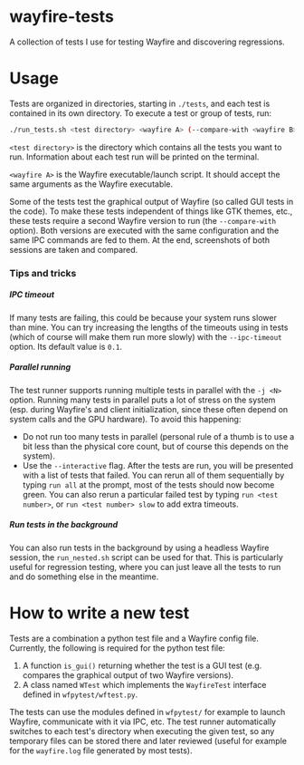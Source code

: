 # wayfire-tests

A collection of tests I use for testing Wayfire and discovering regressions.

# Usage

Tests are organized in directories, starting in `./tests`, and each test is contained in its own directory.
To execute a test or group of tests, run:

```sh
./run_tests.sh <test directory> <wayfire A> (--compare-with <wayfire B>)
```

`<test directory>` is the directory which contains all the tests you want to run.
Information about each test run will be printed on the terminal.

`<wayfire A>` is the Wayfire executable/launch script. It should accept the same arguments as the Wayfire executable.

Some of the tests test the graphical output of Wayfire (so called GUI tests in the code).
To make these tests independent of things like GTK themes, etc., these tests require a second Wayfire version to run (the `--compare-with` option).
Both versions are executed with the same configuration and the same IPC commands are fed to them.
At the end, screenshots of both sessions are taken and compared.

### Tips and tricks

##### IPC timeout
If many tests are failing, this could be because your system runs slower than mine.
You can try increasing the lengths of the timeouts using in tests (which of course will make them run more slowly) with the `--ipc-timeout` option.
Its default value is `0.1`.

##### Parallel running
The test runner supports running multiple tests in parallel with the `-j <N>` option.
Running many tests in parallel puts a lot of stress on the system (esp. during Wayfire's and client initialization, since these often depend on system calls and the GPU hardware).
To avoid this happening:

- Do not run too many tests in parallel (personal rule of a thumb is to use a bit less than the physical core count, but of course this depends on the system).
- Use the `--interactive` flag. After the tests are run, you will be presented with a list of tests that failed. You can rerun all of them sequentially by typing `run all` at the prompt, most of the tests should now become green. You can also rerun a particular failed test by typing `run <test number>`, or `run <test number> slow` to add extra timeouts.

##### Run tests in the background

You can also run tests in the background by using a headless Wayfire session, the `run_nested.sh` script can be used for that.
This is particularly useful for regression testing, where you can just leave all the tests to run and do something else in the meantime.

# How to write a new test

Tests are a combination a python test file and a Wayfire config file.
Currently, the following is required for the python test file:

1. A function `is_gui()` returning whether the test is a GUI test (e.g. compares the graphical output of two Wayfire versions).
2. A class named `WTest` which implements the `WayfireTest` interface defined in `wfpytest/wftest.py`.

The tests can use the modules defined in `wfpytest/` for example to launch Wayfire, communicate with it via IPC, etc.
The test runner automatically switches to each test's directory when executing the given test, so any temporary files can be stored there and
later reviewed (useful for example for the `wayfire.log` file generated by most tests).
